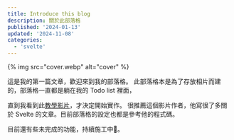 ```yaml
---
title: Introduce this blog
description: 關於此部落格
published: '2024-01-13'
updated: '2024-11-08'
categories:
  - 'svelte'
---
```


{% img src="cover.webp" alt="cover" %}

這是我的第一篇文章，歡迎來到我的部落格。
此部落格本是為了存放相片而建的，部落格一直都是躺在我的 Todo list 裡面，

直到我看到此[教學影片](https://joyofcode.xyz/sveltekit-markdown-blog/)，才決定開始實作。
很推薦這個影片作者，他寫很了多關於 Svelte 的文章。目前部落格的設定也都是參考他的程式碼。

目前還有些未完成的功能，持續施工中🚧。
